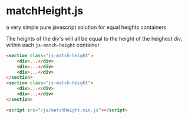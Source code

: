 # matchHeight.js
a very simple pure javascript solution for equal heights containers 

The heights of the div's will all be equal to the height of the heighest div, within each `js-match-height` container

```html
<section class="js-match-height">
    <div>...</div>
    <div>...</div>
    <div>...</div>
</section>
<section class="js-match-height">
    <div>...</div>
    <div>...</div>
</section>

<script src="/js/matchHeight.min.js"></script>
```
